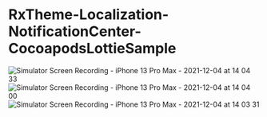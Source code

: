 # RxTheme-Localization-NotificationCenter-CocoapodsLottieSample

![Simulator Screen Recording - iPhone 13 Pro Max - 2021-12-04 at 14 04 33](https://user-images.githubusercontent.com/49749125/144708308-17fd6b43-8c66-4439-9a01-26c2b559bb50.gif)
![Simulator Screen Recording - iPhone 13 Pro Max - 2021-12-04 at 14 04 00](https://user-images.githubusercontent.com/49749125/144708317-a8d4a398-679d-4b20-9981-a111261dc59a.gif)
![Simulator Screen Recording - iPhone 13 Pro Max - 2021-12-04 at 14 03 31](https://user-images.githubusercontent.com/49749125/144708323-565b697f-fec6-4f0c-b243-80e512c62e4c.gif)
